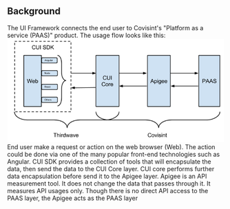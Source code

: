 ## Background
The UI Framework connects the end user to Covisint's "Platform as a service (PAAS)" product. The usage flow looks like this:
![](ProjectOverview.png)
End user make a request or action on the web browser (Web). The action could be done via one of the many popular front-end technologies such as Angular.
CUI SDK provides a collection of tools that will encapsulate the data, then send the data to the CUI Core layer.
CUI core performs further data encapsulation before send it to the Apigee layer.
Apigee is an API measurement tool. It does not change the data that passes through it. It measures API usages only. Though there is no direct API access to the PAAS layer, the Apigee acts as the PAAS layer